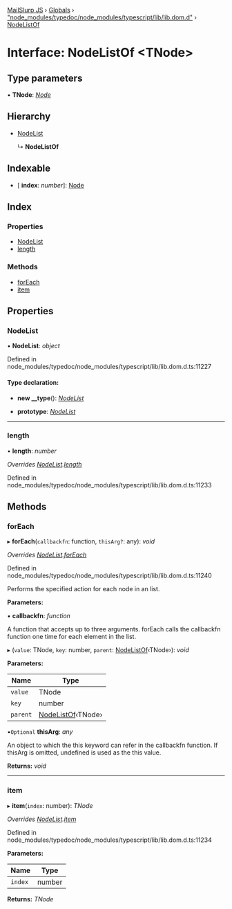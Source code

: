 [MailSlurp JS](../README.md) › [Globals](../globals.md) › ["node_modules/typedoc/node_modules/typescript/lib/lib.dom.d"](../modules/_node_modules_typedoc_node_modules_typescript_lib_lib_dom_d_.md) › [NodeListOf](_node_modules_typedoc_node_modules_typescript_lib_lib_dom_d_.nodelistof.md)

# Interface: NodeListOf <**TNode**>

## Type parameters

▪ **TNode**: *[Node](_node_modules_typedoc_node_modules_typescript_lib_lib_dom_d_.node.md)*

## Hierarchy

* [NodeList](_node_modules_typedoc_node_modules_typescript_lib_lib_dom_d_.nodelist.md)

  ↳ **NodeListOf**

## Indexable

* \[ **index**: *number*\]: [Node](_node_modules_typedoc_node_modules_typescript_lib_lib_dom_d_.node.md)

## Index

### Properties

* [NodeList](_node_modules_typedoc_node_modules_typescript_lib_lib_dom_d_.nodelistof.md#nodelist)
* [length](_node_modules_typedoc_node_modules_typescript_lib_lib_dom_d_.nodelistof.md#length)

### Methods

* [forEach](_node_modules_typedoc_node_modules_typescript_lib_lib_dom_d_.nodelistof.md#foreach)
* [item](_node_modules_typedoc_node_modules_typescript_lib_lib_dom_d_.nodelistof.md#item)

## Properties

###  NodeList

• **NodeList**: *object*

Defined in node_modules/typedoc/node_modules/typescript/lib/lib.dom.d.ts:11227

#### Type declaration:

* **new __type**(): *[NodeList](_node_modules_typedoc_node_modules_typescript_lib_lib_dom_d_.nodelist.md)*

* **prototype**: *[NodeList](_node_modules_typedoc_node_modules_typescript_lib_lib_dom_d_.nodelist.md)*

___

###  length

• **length**: *number*

*Overrides [NodeList](_node_modules_typedoc_node_modules_typescript_lib_lib_dom_d_.nodelist.md).[length](_node_modules_typedoc_node_modules_typescript_lib_lib_dom_d_.nodelist.md#length)*

Defined in node_modules/typedoc/node_modules/typescript/lib/lib.dom.d.ts:11233

## Methods

###  forEach

▸ **forEach**(`callbackfn`: function, `thisArg?`: any): *void*

*Overrides [NodeList](_node_modules_typedoc_node_modules_typescript_lib_lib_dom_d_.nodelist.md).[forEach](_node_modules_typedoc_node_modules_typescript_lib_lib_dom_d_.nodelist.md#foreach)*

Defined in node_modules/typedoc/node_modules/typescript/lib/lib.dom.d.ts:11240

Performs the specified action for each node in an list.

**Parameters:**

▪ **callbackfn**: *function*

A function that accepts up to three arguments. forEach calls the callbackfn function one time for each element in the list.

▸ (`value`: TNode, `key`: number, `parent`: [NodeListOf](_node_modules_typedoc_node_modules_typescript_lib_lib_dom_d_.nodelistof.md)‹TNode›): *void*

**Parameters:**

Name | Type |
------ | ------ |
`value` | TNode |
`key` | number |
`parent` | [NodeListOf](_node_modules_typedoc_node_modules_typescript_lib_lib_dom_d_.nodelistof.md)‹TNode› |

▪`Optional`  **thisArg**: *any*

An object to which the this keyword can refer in the callbackfn function. If thisArg is omitted, undefined is used as the this value.

**Returns:** *void*

___

###  item

▸ **item**(`index`: number): *TNode*

*Overrides [NodeList](_node_modules_typedoc_node_modules_typescript_lib_lib_dom_d_.nodelist.md).[item](_node_modules_typedoc_node_modules_typescript_lib_lib_dom_d_.nodelist.md#item)*

Defined in node_modules/typedoc/node_modules/typescript/lib/lib.dom.d.ts:11234

**Parameters:**

Name | Type |
------ | ------ |
`index` | number |

**Returns:** *TNode*
